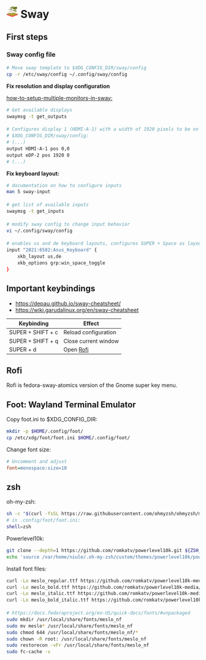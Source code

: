 
# ![image](img/logo-sway.png) Sway 

## First steps

### Sway config file

``` bash
# Move sway template to $XDG_CONFIG_DIR/sway/config
cp -r /etc/sway/config ~/.config/sway/config
```

**Fix resolution and display configuration**

[how-to-setup-multiple-monitors-in-sway:](https://fedoramagazine.org/how-to-setup-multiple-monitors-in-sway/)

``` bash
# Get available displays 
swaymsg -t get_outputs

# Configures display 1 (HDMI-A-1) with a width of 1920 pixels to be on the left of display 2 (eDP-2)
# $XDG_CONFIG_DIR/sway/config:
# (...)
output HDMI-A-1 pos 0,0
output eDP-2 pos 1920 0
# (...)
```

**Fix keyboard layout:**

```bash
# documentation on how to configure inputs
man 5 sway-input

# get list of available inputs
swaymsg -t get_inputs

# modify sway config to change input behavior
vi ~/.config/sway/config

# enables us and de keyboard layouts, configures SUPER + Space as layout toggle
input "2821:6582:Asus_Keyboard" {
    xkb_layout us,de
    xkb_options grp:win_space_toggle
}
```

## Important keybindings

* https://depau.github.io/sway-cheatsheet/
* https://wiki.garudalinux.org/en/sway-cheatsheet

| Keybinding | Effect |
| ---------- | ------ |
| SUPER + SHIFT + c | Reload configuration |
| SUPER + SHIFT + q | Close current window |
| SUPER + d | Open [Rofi](https://github.com/davatorium/rofi) |

## Rofi

Rofi is fedora-sway-atomics version of the Gnome super key menu.

## Foot: Wayland Terminal Emulator

Copy foot.ini to $XDG_CONFIG_DIR:

``` bash
mkdir -p $HOME/.config/foot/
cp /etc/xdg/foot/foot.ini $HOME/.config/foot/ 
```

Change font size:

``` ini
# Uncomment and adjust
font=monospace:size=10
```

## zsh

oh-my-zsh:

``` bash
sh -c "$(curl -fsSL https://raw.githubusercontent.com/ohmyzsh/ohmyzsh/master/tools/install.sh)"
# in .config/foot/foot.ini:
shell=zsh
```

Powerlevel10k:

``` bash
git clone --depth=1 https://github.com/romkatv/powerlevel10k.git ${ZSH_CUSTOM:-$HOME/.oh-my-zsh/custom}/themes/powerlevel10k
echo 'source /var/home/niule/.oh-my-zsh/custom/themes/powerlevel10k/powerlevel10k.zsh-theme' >> .zshrc
```

Install font files:

``` bash
curl -Lo meslo_regular.ttf https://github.com/romkatv/powerlevel10k-media/raw/master/MesloLGS%20NF%20Regular.ttf
curl -Lo meslo_bold.ttf https://github.com/romkatv/powerlevel10k-media/raw/master/MesloLGS%20NF%20Bold.ttf
curl -Lo meslo_italic.ttf https://github.com/romkatv/powerlevel10k-media/raw/master/MesloLGS%20NF%20Italic.ttf
curl -Lo meslo_bold_italic.ttf https://github.com/romkatv/powerlevel10k-media/raw/master/MesloLGS%20NF%20Bold%20Italic.ttf

# https://docs.fedoraproject.org/en-US/quick-docs/fonts/#unpackaged
sudo mkdir /usr/local/share/fonts/meslo_nf
sudo mv meslo* /usr/local/share/fonts/meslo_nf
sudo chmod 644 /usr/local/share/fonts/meslo_nf/*
sudo chown -R root: /usr/local/share/fonts/meslo_nf
sudo restorecon -vFr /usr/local/share/fonts/meslo_nf
sudo fc-cache -v
```

